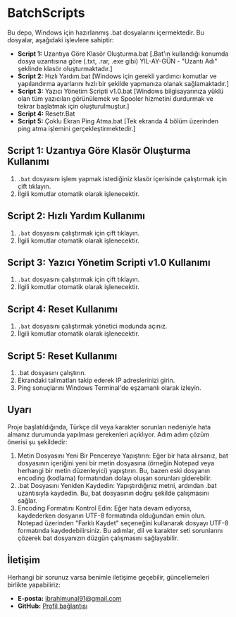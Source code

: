 # BatchScripts

Bu depo, Windows için hazırlanmış .bat dosyalarını içermektedir. Bu dosyalar, aşağıdaki işlevlere sahiptir:

- **Script 1:** Uzantıya Göre Klasör Oluşturma.bat [.Bat'ın kullandığı konumda dosya uzantısına göre (.txt, .rar, .exe gibi) YIL-AY-GÜN - "Uzantı Adı" şeklinde klasör oluşturmaktadır.]
- **Script 2:** Hızlı Yardım.bat [Windows için gerekli yardımcı komutlar ve yapılandırma ayarlarını hızlı bir şekilde yapmanıza olanak sağlamaktadır.]
- **Script 3:** Yazıcı Yönetim Scripti v1.0.bat [Windows bilgisayarınıza yüklü olan tüm yazıcıları görünülemek ve Spooler hizmetini durdurmak ve tekrar başlatmak için oluşturulmuştur.]
- **Script 4:** Resetr.Bat
- **Script 5:** Çoklu Ekran Ping Atma.bat [Tek ekranda 4 bölüm üzerinden ping atma işlemini gerçekleştirmektedir.]


## **Script 1:** Uzantıya Göre Klasör Oluşturma Kullanımı

1. `.bat` dosyasını işlem yapmak istediğiniz klasör içerisinde çalıştırmak için çift tıklayın.
2. İlgili komutlar otomatik olarak işlenecektir.

## **Script 2:** Hızlı Yardım Kullanımı

1. `.bat` dosyasını çalıştırmak için çift tıklayın.
2. İlgili komutlar otomatik olarak işlenecektir.

## **Script 3:** Yazıcı Yönetim Scripti v1.0 Kullanımı

1. `.bat` dosyasını çalıştırmak için çift tıklayın.
2. İlgili komutlar otomatik olarak işlenecektir.

## **Script 4:** Reset Kullanımı
1. `.bat` dosyasını çalıştırmak yönetici modunda açınız.
2. İlgili komutlar otomatik olarak işlenecektir.

## **Script 5:** Reset Kullanımı
1. .bat dosyasını çalıştırın.
2. Ekrandaki talimatları takip ederek IP adreslerinizi girin.
3. Ping sonuçlarını Windows Terminal'de eşzamanlı olarak izleyin.

## Uyarı
Proje başlatıldığında, Türkçe dil veya karakter sorunları nedeniyle hata almanız durumunda yapılması gerekenleri açıklıyor. Adım adım çözüm önerisi şu şekildedir:
1. Metin Dosyasını Yeni Bir Pencereye Yapıştırın: Eğer bir hata alırsanız, bat dosyasının içeriğini yeni bir metin dosyasına (örneğin Notepad veya herhangi bir metin düzenleyici) yapıştırın. Bu, bazen eski dosyanın encoding (kodlama) formatından dolayı oluşan sorunları giderebilir.
2. .bat Dosyasını Yeniden Kaydedin: Yapıştırdığınız metni, ardından .bat uzantısıyla kaydedin. Bu, bat dosyasının doğru şekilde çalışmasını sağlar.
3. Encoding Formatını Kontrol Edin: Eğer hata devam ediyorsa, kaydederken dosyanın UTF-8 formatında olduğundan emin olun. Notepad üzerinden "Farklı Kaydet" seçeneğini kullanarak dosyayı UTF-8 formatında kaydedebilirsiniz.
Bu adımlar, dil ve karakter seti sorunlarını çözerek bat dosyanızın düzgün çalışmasını sağlayabilir.

## İletişim

Herhangi bir sorunuz varsa benimle iletişime geçebilir, güncellemeleri birlikte yapabiliriz:
- **E-posta:** ibrahimunal91@gmail.com
- **GitHub:** [Profil bağlantısı](https://github.com/ibrahimunaLife)
